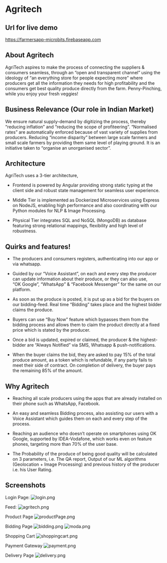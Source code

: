 # Agritech

## Url for live demo

<https://farmersapp-microbits.firebaseapp.com>

## About Agritech

AgriTech aspires to make the process of connecting the suppliers & consumers seamless, through an “open and transparent channel” using the ideology of “an everything store for people expecting more” where producers get all the information they needs for high profitability and the consumers get best quality produce directly from the farm. 
Penny-Pinching, while you enjoy your fresh veggies!

## Business Relevance (Our role in Indian Market)

We ensure natural supply-demand by digitizing the process, thereby “reducing inflation” and “reducing the scope of profiteering”.
“Normalised rates” are automatically enforced because of vast variety of supplies from producers.
Reducing “income disparity” between large scale farmers and small scale farmers by providing them same level of playing ground.
It is an initiative taken to “organise an unorganised sector”.

## Architecture

AgriTech uses a 3-tier architecture,

- Frontend is powered by Angular providing strong static typing at the client side and robust state management for seamless user experience. 

- Middle Tier is implemented as Dockerized Microservices using Express on NodeJS, enabling high performance and also coordinating with our Python modules for NLP & Image Processing.

- Physical Tier integrates SQL and NoSQL (MongoDB) as database featuring strong relational mappings, flexibility and high level of robustness.

## Quirks and features!

- The producers and consumers registers, authenticating into our app or via whatsapp.

- Guided by our “Voice Assistant”, on each and every step the producer can update information about their produce, or they can also use,	
“OK Google”, “WhatsApp” & “Facebook Messenger” for the same on our platform.

- As soon as the produce is posted, it is put up as a bid for the buyers on our bidding-feed. Real time “Bidding” takes place and the highest bidder claims the produce.

- Buyers can use “Buy Now” feature which bypasses them from the bidding process and allows them to claim the product directly at a fixed price which is stated by the producer.

- Once a bid is updated, expired or claimed, the producer & the highest-bidder are “Always Notified” via SMS, Whatsapp & push-notifications.

- When the buyer claims the bid, they are asked to pay 15% of the total produce amount, as a token which is refundable, if any party fails to meet their side of contract. On completion of delivery, the buyer pays the remaining 85% of the amount.

## Why Agritech

- Reaching all scale producers using the apps that are already installed on their phone such as WhatsApp, Facebook.

- An easy and seamless Bidding process, also assisting our users with a Voice Assistant which guides them on each and every step of the process.

- Reaching an audience who doesn’t operate on smartphones using OK Google, supported by IDEA-Vodafone, which works even on feature phones, targeting more than 70% of the user base.

- The Probability of the produce of being good quality will be calculated on 3 parameters, i.e. The QA report, Output of our ML algorithms (Geolocation + Image Processing) and previous history of the producer i.e. his User Rating.

## Screenshots

Login Page:
![login.png](./Screenshots/login.png)

Feed:
![agritech.png](./Screenshots/agritech.png)

Product Page
![productPage.png](./Screenshots/productPage.png)

Bidding Page
![bidding.png](./Screenshots/bidding.png)
![moda.png](./Screenshots/moda.png)

Shopping Cart
![shoppingcart.png](./Screenshots/shoppingcart.png)

Payment Gateway
![payment.png](./Screenshots/payment.png)

Delivery Page
![delivery.png](Screenshots/delivery.png)

